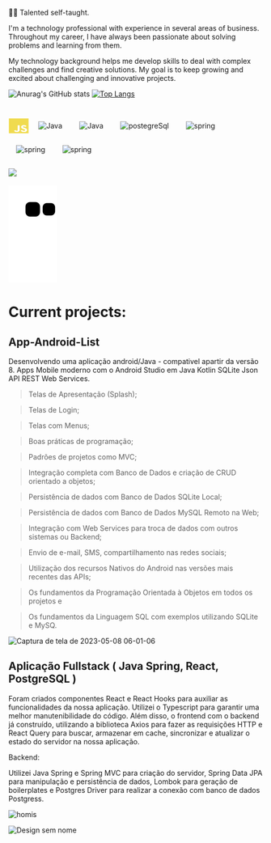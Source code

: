 
<div>


🧑🔭  Talented self-taught.
  
  I'm a technology professional with experience in several areas of business. Throughout my career, I have always been passionate about solving problems and learning from them.

My technology background helps me develop skills to deal with complex challenges and find creative solutions. My goal is to keep growing and excited about challenging and innovative projects.



  
  ![Anurag's GitHub stats](https://github-readme-stats.vercel.app/api?username=Gismii&show_icons=true&theme=highcontrast)
[![Top Langs](https://github-readme-stats.vercel.app/api/top-langs/?username=Gismii&layout=compact)](https://github.com/Gismii/github-readme-stats)

  </div>
  
  
 
 
 <div style="display: inline_block"><br>
  <img align="center" alt="Rafa-Js" height="30" width="40" src="https://raw.githubusercontent.com/devicons/devicon/master/icons/javascript/javascript-plain.svg" >
  <img align="center" alt="Java" height="40" width="40" src="https://cdn.jsdelivr.net/gh/devicons/devicon/icons/java/java-original-wordmark.svg"vspace="15" hspace="15">
  <img align="center" alt="Java" height="40" width="40" src="https://cdn.jsdelivr.net/gh/devicons/devicon/icons/kotlin/kotlin-original.svg"vspace="15" hspace="15">
  <img align="center" alt="postegreSql" height="40" width="45" src="https://cdn.jsdelivr.net/gh/devicons/devicon/icons/postgresql/postgresql-plain-wordmark.svg"vspace="15" hspace="15">
  <img align="center" alt="spring" height="55" width="65" src="https://cdn.jsdelivr.net/gh/devicons/devicon/icons/spring/spring-original-wordmark.svg"vspace="15" hspace="15">
<img align="center" alt="spring" height="55" width="65" src="https://cdn.jsdelivr.net/gh/devicons/devicon/icons/docker/docker-original-wordmark.svg"vspace="15" hspace="15">
  <img align="center" alt="spring" height="55" width="65" src="https://cdn.jsdelivr.net/gh/devicons/devicon/icons/androidstudio/androidstudio-original.svg"vspace="15" hspace="15">
  </div>
  
  
  
  
  <div> 
  
  <a href="https://www.linkedin.com/in/gismi-guimar%C3%A3es-52216b169/" target="_blank"><img src="https://img.shields.io/badge/-LinkedIn-%230077B5?style=for-the-badge&logo=linkedin&logoColor=white" target="_blank"></a> 
 
  ![Snake animation](https://github.com/gismii/gismii/blob/output/github-contribution-grid-snake.svg)
 
</div>


# Current projects:

## App-Android-List
Desenvolvendo uma aplicação android/Java -  compativel apartir da versão 8.
Apps Mobile moderno com o Android Studio em Java Kotlin SQLite Json API REST Web Services.

> Telas de Apresentação (Splash);

>Telas de Login;

>Telas com Menus;

>Boas práticas de programação;

>Padrões de projetos como MVC;

>Integração completa com Banco de Dados e criação de CRUD orientado a objetos;

>Persistência de dados com Banco de Dados SQLite Local;

>Persistência de dados com Banco de Dados MySQL Remoto na Web;

>Integração com Web Services para troca de dados com outros sistemas ou Backend;

>Envio de e-mail, SMS, compartilhamento nas redes sociais;

>Utilização dos recursos Nativos do Android nas versões mais recentes das APIs;

>Os fundamentos da Programação Orientada à Objetos em todos os projetos e

>Os fundamentos da Linguagem SQL com exemplos utilizando SQLite e MySQ.

![Captura de tela de 2023-05-08 06-01-06](https://user-images.githubusercontent.com/97984496/236784725-365f124f-3c59-453a-9288-a57b70d4a482.png)
  
  
  
## Aplicação Fullstack ( Java Spring, React, PostgreSQL )

Foram criados componentes React e React Hooks para auxiliar  as funcionalidades da nossa aplicação. Utilizei o Typescript para garantir uma melhor manutenibilidade do código. Além disso, o frontend com o backend já construído, utilizando a biblioteca Axios para fazer as requisições HTTP e React Query para buscar, armazenar em cache, sincronizar e atualizar o estado do servidor na nossa aplicação.

Backend:

Utilizei Java Spring e Spring MVC para criação do servidor, Spring Data JPA para manipulação e persistência de dados, Lombok para geração de boilerplates e Postgres Driver para realizar a conexão com banco de dados Postgress.

  
  ![homis](https://user-images.githubusercontent.com/97984496/236815273-f1f8bbc9-dd0e-4c98-b364-648a40bd3a80.png)

  ![Design sem nome](https://user-images.githubusercontent.com/97984496/236815287-eb1411f6-7991-495d-b0d8-c788a444f37d.png)

  


  

  
  
  

  

  



